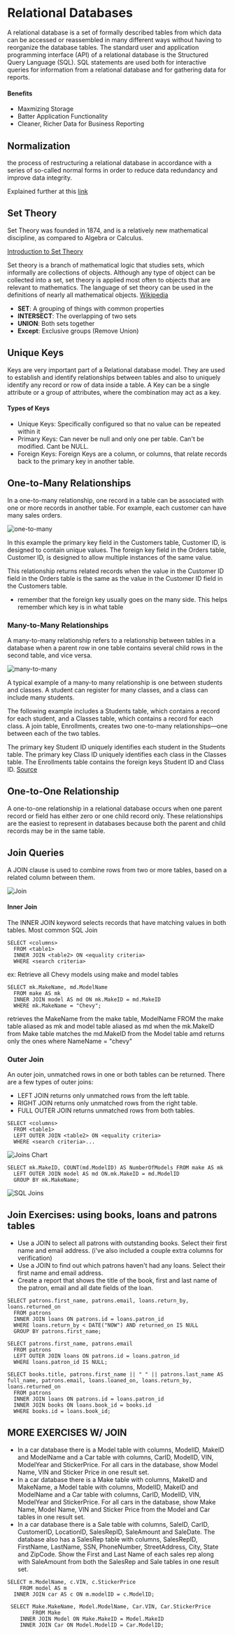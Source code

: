 # Relational Databases
A relational database is a set of formally described tables from which data can be accessed or reassembled in many different ways without having to reorganize the database tables. The standard user and application programming interface (API) of a relational database is the Structured Query Language (SQL). SQL statements are used both for interactive queries for information from a relational database and for gathering data for reports.

#### Benefits
* Maxmizing Storage
* Batter Application Functionality
* Cleaner, Richer Data for Business Reporting

## Normalization
the process of restructuring a relational database in accordance with a series of so-called normal forms in order to reduce data redundancy and improve data integrity.

Explained further at this [link](https://www.studytonight.com/dbms/database-normalization.php)

## Set Theory
Set Theory was founded in 1874, and is a relatively new mathematical discipline, as compared to Algebra or Calculus.

[Introduction to Set Theory](https://www.mathsisfun.com/sets/)

Set theory is a branch of mathematical logic that studies sets, which informally are collections of objects. Although any type of object can be collected into a set, set theory is applied most often to objects that are relevant to mathematics. The language of set theory can be used in the definitions of nearly all mathematical objects. [Wikipedia](https://en.wikipedia.org/wiki/Set_theory)

* **SET**: A grouping of things with common properties
* **INTERSECT**: The overlapping of two sets
* **UNION**: Both sets together
* **Except**: Exclusive groups (Remove Union)

## Unique Keys
Keys are very important part of a Relational database model. They are used to establish and identify relationships between tables and also to uniquely identify any record or row of data inside a table. A Key can be a single attribute or a group of attributes, where the combination may act as a key.

#### Types of Keys
* Unique Keys: Specifically configured so that no value can be repeated within it
* Primary Keys: Can never be null and only one per table. Can't be modified. Cant be NULL.
* Foreign Keys: Foreign Keys are a column, or columns, that relate records back to the primary key in another table.

## One-to-Many Relationships
In a one-to-many relationship, one record in a table can be associated with one or more records in another table. For example, each customer can have many sales orders.

![one-to-many](https://fmhelp.filemaker.com/help/17/fmp/en/FMP_Help/images/relational.07.04.2.png)

In this example the primary key field in the Customers table, Customer ID, is designed to contain unique values. The foreign key field in the Orders table, Customer ID, is designed to allow multiple instances of the same value.

This relationship returns related records when the value in the Customer ID field in the Orders table is the same as the value in the Customer ID field in the Customers table.

* remember that the foreign key usually goes on the many side. This helps remember which key is in what table

### Many-to-Many Relationships
A many-to-many relationship refers to a relationship between tables in a database when a parent row in one table contains several child rows in the second table, and vice versa.

![many-to-many](https://fmhelp.filemaker.com/help/17/fmp/en/FMP_Help/images/relational.07.06.1.png)

A typical example of a many-to many relationship is one between students and classes. A student can register for many classes, and a class can include many students.

The following example includes a Students table, which contains a record for each student, and a Classes table, which contains a record for each class. A join table, Enrollments, creates two one-to-many relationships—one between each of the two tables.

The primary key Student ID uniquely identifies each student in the Students table. The primary key Class ID uniquely identifies each class in the Classes table. The Enrollments table contains the foreign keys Student ID and Class ID. [Source](https://fmhelp.filemaker.com/help/17/fmp/en/index.html#page/FMP_Help%2Fmany-to-many-relationships.html%23)


## One-to-One Relationship
A one-to-one relationship in a relational database occurs when one parent record or field has either zero or one child record only. These relationships are the easiest to represent in databases because both the parent and child records may be in the same table.

## Join Queries
A JOIN clause is used to combine rows from two or more tables, based on a related column between them.

![Join](https://image-proxy-cdn.teamtreehouse.com/8e4d3514a77b2bf0f9f8db0f065f86bfa136919a/687474703a2f2f74726565686f7573652d70726f6a6563742d646f776e6c6f6164732e73332e616d617a6f6e6177732e636f6d2f5175657279696e6752656c6174696f6e616c4461746162617365732f636f6d706c65785f76656e6e2e706e67)

#### Inner Join
The INNER JOIN keyword selects records that have matching values in both tables. Most common SQL Join

```
SELECT <columns> 
  FROM <table1> 
  INNER JOIN <table2> ON <equality criteria> 
  WHERE <search criteria>
```

ex: Retrieve all Chevy models using make and model tables
```
SELECT mk.MakeName, md.ModelName 
  FROM make AS mk 
  INNER JOIN model AS md ON mk.MakeID = md.MakeID
  WHERE mk.MakeName = "Chevy";
```
retrieves the MakeName from the make table, ModelName FROM the make table aliased as mk and model table aliased as md when the mk.MakeID from Make table matches the md.MakeID from the Model table amd returns only the ones where NameName = "chevy"

### Outer Join
An outer join, unmatched rows in one or both tables can be returned. There are a few types of outer joins:

* LEFT JOIN returns only unmatched rows from the left table.
* RIGHT JOIN returns only unmatched rows from the right table.
* FULL OUTER JOIN returns unmatched rows from both tables.

```
SELECT <columns> 
  FROM <table1>
  LEFT OUTER JOIN <table2> ON <equality criteria>
  WHERE <search criteria>...
```

![Joins Chart](https://community.modeanalytics.com/images/intermediate/visual-join.png)

```
SELECT mk.MakeID, COUNT(md.ModelID) AS NumberOfModels FROM make AS mk
  LEFT OUTER JOIN model AS md ON.mk.MakeID = md.ModelID
  GROUP BY mk.MakeName;
```

![SQL Joins](https://image-proxy-cdn.teamtreehouse.com/3e9f9c2f5849959e5f2f01e71c16542b4999ae89/687474703a2f2f7777772e636f646570726f6a6563742e636f6d2f4b422f64617461626173652f56697375616c5f53514c5f4a6f696e732f56697375616c5f53514c5f4a4f494e535f6f7269672e6a7067)

## Join Exercises: using books, loans and patrons tables

* Use a JOIN to select all patrons with outstanding books. Select their first name and email address. (i've also included a couple extra columns for verification)
 * Use a JOIN to find out which patrons haven't had any loans. Select their first name and email address.
 * Create a report that shows the title of the book, first and last name of the patron, email and all date fields of the loan.

```
SELECT patrons.first_name, patrons.email, loans.return_by, loans.returned_on
  FROM patrons
  INNER JOIN loans ON patrons.id = loans.patron_id
  WHERE loans.return_by < DATE("NOW") AND returned_on IS NULL
  GROUP BY patrons.first_name;
  
SELECT patrons.first_name, patrons.email
  FROM patrons
  LEFT OUTER JOIN loans ON patrons.id = loans.patron_id
  WHERE loans.patron_id IS NULL;
  
SELECT books.title, patrons.first_name || " " || patrons.last_name AS full_name, patrons.email, loans.loaned_on, loans.return_by, loans.returned_on
  FROM patrons
  INNER JOIN loans ON patrons.id = loans.patron_id
  INNER JOIN books ON loans.book_id = books.id
  WHERE books.id = loans.book_id;
```

## MORE EXERCISES W/ JOIN

* In a car database there is a Model table with columns, ModelID, MakeID and ModelName and a Car table with columns, CarID, ModelID, VIN, ModelYear and StickerPrice. For all cars in the database, show Model Name, VIN and Sticker Price in one result set.
* In a car database there is a Make table with columns, MakeID and MakeName, a Model table with columns, ModelID, MakeID and ModelName and a Car table with columns, CarID, ModelID, VIN, ModelYear and StickerPrice. For all cars in the database, show Make Name, Model Name, VIN and Sticker Price from the Model and Car tables in one result set.
* In a car database there is a Sale table with columns, SaleID, CarID, CustomerID, LocationID, SalesRepID, SaleAmount and SaleDate. The database also has a SalesRep table with columns, SalesRepID, FirstName, LastName, SSN, PhoneNumber, StreetAddress, City, State and ZipCode. Show the First and Last Name of each sales rep along with SaleAmount from both the SalesRep and Sale tables in one result set.

```
SELECT m.ModelName, c.VIN, c.StickerPrice
	FROM model AS m
  INNER JOIN car AS c ON m.modelID = c.ModelID;
  
 SELECT Make.MakeName, Model.ModelName, Car.VIN, Car.StickerPrice
		FROM Make
    INNER JOIN Model ON Make.MakeID = Model.MakeID
    INNER JOIN Car ON Model.ModelID = Car.ModelID;
    
   
```
